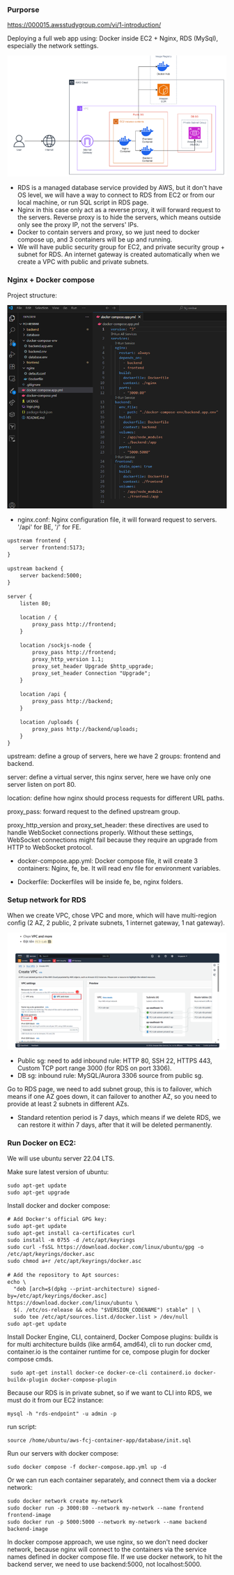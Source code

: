 ### Purporse

https://000015.awsstudygroup.com/vi/1-introduction/

Deploying a full web app using: Docker inside EC2 + Nginx, RDS (MySql), especially the network settings.

![overall15](overral15.png)

- RDS is a managed database service provided by AWS, but it don't have OS level, we will have a way to connect to RDS from EC2 or from our local machine, or run SQL script in RDS page.
- Nginx in this case only act as a reverse proxy, it will forward request to the servers.
  Reverse proxy is to hide the servers, which means outside only see the proxy IP, not the servers' IPs.
- Docker to contain servers and proxy, so we just need to docker compose up, and 3 containers will be up and running.
- We will have public security group for EC2, and private security group + subnet for RDS. An internet gateway is created automatically when we create a VPC with public and private subnets.

### Nginx + Docker compose

Project structure:

![projectstructure15](projectstructure15.png)

- nginx.conf: Nginx configuration file, it will forward request to servers. '/api' for BE, '/' for FE.

```
upstream frontend {
    server frontend:5173;
}

upstream backend {
    server backend:5000;
}

server {
    listen 80;

    location / {
        proxy_pass http://frontend;
    }

    location /sockjs-node {
        proxy_pass http://frontend;
        proxy_http_version 1.1;
        proxy_set_header Upgrade $http_upgrade;
        proxy_set_header Connection "Upgrade";
    }

    location /api {
        proxy_pass http://backend;
    }

    location /uploads {
        proxy_pass http://backend/uploads;
    }
}
```

upstream: define a group of servers, here we have 2 groups: frontend and backend.

server: define a virtual server, this nginx server, here we have only one server listen on port 80.

location: define how nginx should process requests for different URL paths.

proxy_pass: forward request to the defined upstream group.

proxy_http_version and proxy_set_header: these directives are used to handle WebSocket connections properly. Without these settings, WebSocket connections might fail because they require an upgrade from HTTP to WebSocket protocol.

- docker-compose.app.yml: Docker compose file, it will create 3 containers: Nginx, fe, be. It will read env file for environment variables.

- Dockerfile: Dockerfiles will be inside fe, be, nginx folders.

### Setup network for RDS

When we create VPC, chose VPC and more, which will have multi-region config (2 AZ, 2 public, 2 private subnets, 1 internet gateway, 1 nat gateway).

![VPCandmore](VPCandmore.png)

- Public sg: need to add inbound rule: HTTP 80, SSH 22, HTTPS 443, Custom TCP port range 3000 (for RDS on port 3306).
- DB sg: inbound rule: MySQL/Aurora 3306 source from public sg.

Go to RDS page, we need to add subnet group, this is to failover, which means if one AZ goes down, it can failover to another AZ, so you need to provide at least 2 subnets in different AZs.

- Standard retention period is 7 days, which means if we delete RDS, we can restore it within 7 days, after that it will be deleted permanently.

### Run Docker on EC2:

We will use ubuntu server 22.04 LTS.

Make sure latest version of ubuntu:

```
sudo apt-get update
sudo apt-get upgrade
```

Install docker and docker compose:

```
# Add Docker's official GPG key:
sudo apt-get update
sudo apt-get install ca-certificates curl
sudo install -m 0755 -d /etc/apt/keyrings
sudo curl -fsSL https://download.docker.com/linux/ubuntu/gpg -o /etc/apt/keyrings/docker.asc
sudo chmod a+r /etc/apt/keyrings/docker.asc

# Add the repository to Apt sources:
echo \
  "deb [arch=$(dpkg --print-architecture) signed-by=/etc/apt/keyrings/docker.asc] https://download.docker.com/linux/ubuntu \
  $(. /etc/os-release && echo "$VERSION_CODENAME") stable" | \
  sudo tee /etc/apt/sources.list.d/docker.list > /dev/null
sudo apt-get update

```

Install Docker Engine, CLI, containerd, Docker Compose plugins: buildx is for multi architecture builds (like arm64, amd64), cli to run docker cmd, container.io is the container runtime for ce, compose plugin for docker compose cmds.

```
 sudo apt-get install docker-ce docker-ce-cli containerd.io docker-buildx-plugin docker-compose-plugin
```

Because our RDS is in private subnet, so if we want to CLI into RDS, we must do it from our EC2 instance:

```
mysql -h "rds-endpoint" -u admin -p
```

run script:

```
source /home/ubuntu/aws-fcj-container-app/database/init.sql
```

Run our servers with docker compose:

```
sudo docker compose -f docker-compose.app.yml up -d
```

Or we can run each container separately, and connect them via a docker network:

```
sudo docker network create my-network
sudo docker run -p 3000:80 --network my-network --name frontend frontend-image
sudo docker run -p 5000:5000 --network my-network --name backend backend-image
```

In docker compose approach, we use nginx, so we don't need docker network, because nginx will connect to the containers via the service names defined in docker compose file. If we use docker network, to hit the backend server, we need to use backend:5000, not localhost:5000.
